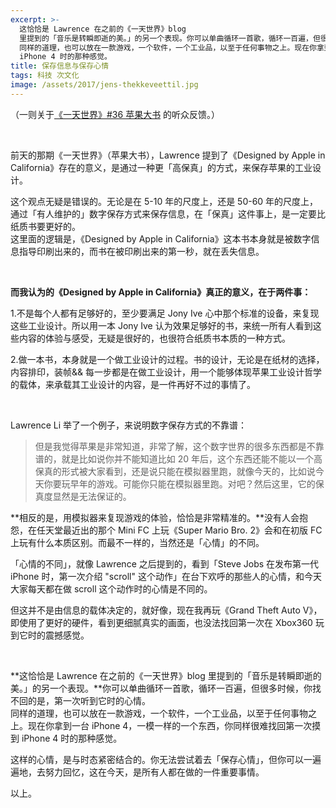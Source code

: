 ```yaml
---
excerpt: >-
  这恰恰是 Lawrence 在之前的《一天世界》blog
  里提到的「音乐是转瞬即逝的美。」的另一个表现。你可以单曲循环一首歌，循环一百遍，但很多时候，你找不回的是，第一次听到它时的心情。<br>
  同样的道理，也可以放在一款游戏，一个软件，一个工业品，以至于任何事物之上。现在你拿到一台 iPhone 4，一模一样的一个东西，你同样很难找回第一次摸到
  iPhone 4 时的那种感觉。
title: 保存信息与保存心情
tags: 科技 次文化
image: /assets/2017/jens-thekkeveettil.jpg
---
```


（一则关于[《一天世界》#36 苹果大书](https://ipn.li/yitianshijie/36/) 的听众反馈。）

<br>

前天的那期《一天世界》（苹果大书），Lawrence 提到了《Designed by Apple in California》存在的意义，是通过一种更「高保真」的方式，来保存苹果的工业设计。

这个观点无疑是错误的。无论是在 5-10 年的尺度上，还是 50-60 年的尺度上，通过「有人维护的」数字保存方式来保存信息，在「保真」这件事上，是一定要比纸质书要更好的。  
这里面的逻辑是，《Designed by Apple in California》这本书本身就是被数字信息指导印刷出来的，而书在被印刷出来的第一秒，就在丢失信息。

<br>

**而我认为的《Designed by Apple in California》真正的意义，在于两件事：**  

1.不是每个人都有足够好的，至少要满足 Jony Ive 心中那个标准的设备，来复现这些工业设计。所以用一本 Jony Ive 认为效果足够好的书，来统一所有人看到这些内容的体验与感受，无疑是很好的，也很符合纸质书本质的一种方式。  

2.做一本书，本身就是一个做工业设计的过程。书的设计，无论是在纸材的选择，内容排印，装帧&& 每一步都是在做工业设计，用一个能够体现苹果工业设计哲学的载体，来承载其工业设计的内容，是一件再好不过的事情了。

<br>

Lawrence Li 举了一个例子，来说明数字保存方式的不靠谱：

> 但是我觉得苹果是非常知道，非常了解，这个数字世界的很多东西都是不靠谱的，就是比如说你并不能知道比如 20 年后，这个东西还能不能以一个高保真的形式被大家看到，还是说只能在模拟器里跑，就像今天的，比如说今天你要玩早年的游戏。可能你只能在模拟器里跑。对吧？然后这里，它的保真度显然是无法保证的。

**相反的是，用模拟器来复现游戏的体验，恰恰是非常精准的。**没有人会抱怨，在任天堂最近出的那个 Mini FC 上玩《Super Mario Bro. 2》会和在初版 FC 上玩有什么本质区别。而最不一样的，当然还是「心情」的不同。

「心情的不同」，就像 Lawrence 之后提到的，看到「Steve Jobs 在发布第一代 iPhone 时，第一次介绍 "scroll" 这个动作」在台下欢呼的那些人的心情，和今天大家每天都在做 scroll 这个动作时的心情是不同的。

但这并不是由信息的载体决定的，就好像，现在我再玩《Grand Theft Auto V》，即使用了更好的硬件，看到更细腻真实的画面，也没法找回第一次在 Xbox360 玩到它时的震撼感觉。

<br>

**这恰恰是 Lawrence 在之前的《一天世界》blog 里提到的「音乐是转瞬即逝的美。」的另一个表现。**你可以单曲循环一首歌，循环一百遍，但很多时候，你找不回的是，第一次听到它时的心情。  
同样的道理，也可以放在一款游戏，一个软件，一个工业品，以至于任何事物之上。现在你拿到一台 iPhone 4，一模一样的一个东西，你同样很难找回第一次摸到 iPhone 4 时的那种感觉。

这样的心情，是与时态紧密结合的。你无法尝试着去「保存心情」，但你可以一遍遍地，去努力回忆，这在今天，是所有人都在做的一件重要事情。

以上。
